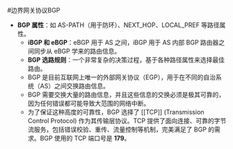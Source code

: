 #边界网关协议BGP  
*   **BGP 属性**：如 AS-PATH（用于防环）、NEXT_HOP、LOCAL_PREF 等路径属性。
    *   **iBGP 和 eBGP**：eBGP 用于 AS 之间，iBGP 用于 AS 内部 BGP 路由器之间同步从 eBGP 学来的路由信息。
    *   **BGP 选路规则**：一个非常复杂的决策过程，基于各种路径属性来选择最佳路由。
    *   BGP 是目前互联网上唯一的外部网关协议（EGP），用于在不同的自治系统（AS）之间交换路由信息。
    *   BGP 需要交换大量的路由信息，并且这些信息的交换必须是极其可靠的，因为任何错误都可能导致大范围的网络中断。
    *   为了保证这种高度的可靠性，BGP 选择了 [[TCP]]  (Transmission Control Protocol) 作为其传输层协议。TCP 提供了面向连接、可靠的字节流服务，包括错误校验、重传、流量控制等机制，完美满足了 BGP 的需求。BGP 使用的 TCP 端口号是 **179**。

